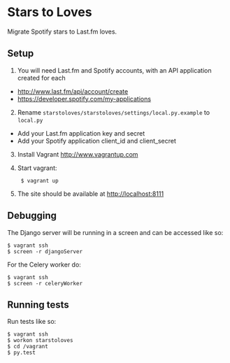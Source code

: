 Stars to Loves
==============

Migrate Spotify stars to Last.fm loves.

Setup
-----

1. You will need Last.fm and Spotify accounts, with an API application created for each
 * http://www.last.fm/api/account/create
 * https://developer.spotify.com/my-applications
2. Rename `starstoloves/starstoloves/settings/local.py.example` to `local.py`
 * Add your Last.fm application key and secret
 * Add your Spotify application client_id and client_secret
3. Install Vagrant http://www.vagrantup.com
4. Start vagrant:
    
        $ vagrant up
        
5. The site should be available at [http://localhost:8111](http://localhost:8111)

Debugging
---------

The Django server will be running in a screen and can be accessed like so:

    $ vagrant ssh
    $ screen -r djangoServer

For the Celery worker do:

    $ vagrant ssh
    $ screen -r celeryWorker

Running tests
-------------

Run tests like so:

    $ vagrant ssh
    $ workon starstoloves
    $ cd /vagrant
    $ py.test
